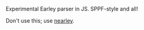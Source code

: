 Experimental Earley parser in JS. SPPF-style and all!

Don't use this; use [nearley](https://github.com/Hardmath123/nearley).

